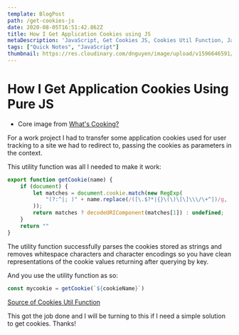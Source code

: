 ```yaml
---
template: BlogPost
path: /get-cookies-js
date: 2020-08-05T16:51:42.862Z
title: How I Get Application Cookies using JS
metaDescription: 'JavaScript, Get Cookies JS, Cookies Util Function, JavaScript Util Cookies'
tags: ["Quick Notes", "JavaScript"]
thumbnail: https://res.cloudinary.com/dnguyen/image/upload/v1596646591/blog/cookies_rucwwh.jpg
---
```

# How I Get Application Cookies Using Pure JS
* Core image from [What's Cooking?](https://www.kraftwhatscooking.ca/recipe/bakers-chocolate-chip-cookie-recipe-85606)

For a work project I had to transfer some application cookies used for user tracking to a site we had to redirect to, passing the cookies as parameters in the context.

This utility function was all I needed to make it work:
```javascript
export function getCookie(name) {
	if (document) {
		let matches = document.cookie.match(new RegExp(
			"(?:^|; )" + name.replace(/([\.$?*|{}\(\)\[\]\\\/\+^])/g, '\\$1') + "=([^;]*)"
		));
		return matches ? decodeURIComponent(matches[1]) : undefined;
	}
	return ""
}
```

The utility function successfully parses the cookies stored as strings and removes whitespace characters and character encodings so you have clean representations of the cookie values returning after querying by key.

And you use the utility function as so:
```javascript
const mycookie = getCookie(`${cookieName}`)
```

[Source of Cookies Util Function](https://javascript.info/cookie)

This got the job done and I will be turning to this if I need a simple solution to get cookies. Thanks!
